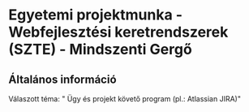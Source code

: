 # **Egyetemi projektmunka - Webfejlesztési keretrendszerek (SZTE) - Mindszenti Gergő**
## **Általános információ**
Válaszott téma: " 	Ügy és projekt követő program (pl.: Atlassian JIRA)"